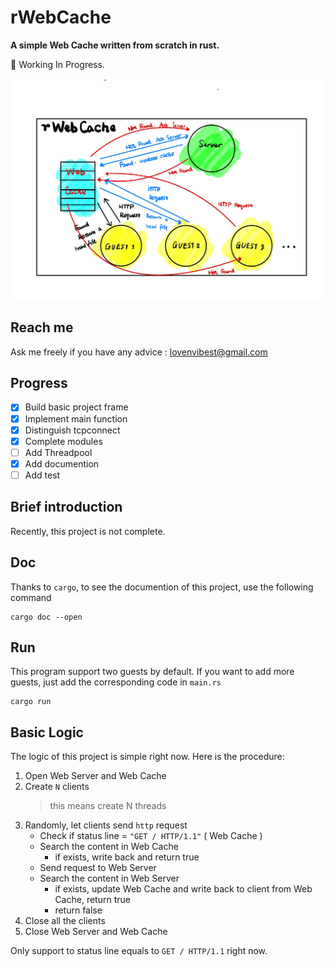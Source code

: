# rWebCache

**A simple Web Cache written from scratch in rust.**

🚧 Working In Progress.

![rWebCache](picture/rWebCache.jpg)


## Reach me

Ask me freely if you have any advice : <lovenvibest@gmail.com>


## Progress

* [x] Build basic project frame
* [x] Implement main function
* [x] Distinguish tcpconnect
* [x] Complete modules
* [ ] Add Threadpool
* [x] Add documention
* [ ] Add test

## Brief introduction

Recently, this project is not complete.

## Doc

Thanks to `cargo`, to see the documention of this project, use the following command

```shell
cargo doc --open
```

## Run

This program support two guests by default. If you want to add more guests, just add the corresponding code in `main.rs`

```shell
cargo run
```

## Basic Logic

The logic of this project is simple right now. Here is the procedure:

1. Open Web Server and Web Cache
2. Create `N` clients
   > this means create N threads
3. Randomly, let clients send `http` request
   - Check if status line = `"GET / HTTP/1.1"`  ( Web Cache )
   - Search the content in Web Cache
     - if exists, write back and return true
   - Send request to Web Server
   - Search the content in Web Server
     - if exists, update Web Cache and write back to client from Web Cache, return true
     - return false
4. Close all the clients
5. Close Web Server and Web Cache

Only support to status line equals to `GET / HTTP/1.1` right now.